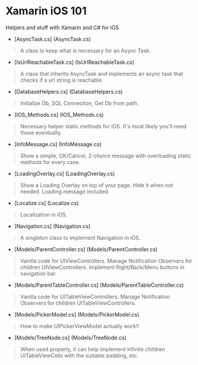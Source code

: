 # Xamarin iOS 101
Helpers and stuff with Xamarin and C# for iOS

* [AsyncTask.cs] (AsyncTask.cs)

> A class to keep what is necessary for an Async Task.

* [IsUrlReachableTask.cs] (IsUrlReachableTask.cs)

> A class that inherits AsyncTask and implements an async task that checks if a url string is reachable.

* [DatabaseHelpers.cs] (DatabaseHelpers.cs)

> Initialize Db, SQL Connection, Get Db from path.

* [IOS_Methods.cs] (IOS_Methods.cs)

> Necessary helper static methods for iOS. It's most likely you'll need those eventually.

* [InfoMessage.cs] (InfoMessage.cs)

> Show a simple, OK/Cancel, 2-choice message with overloading static methods for every case.

* [LoadingOverlay.cs] (LoadingOverlay.cs)

> Show a Loading Overlay on top of your page. Hide it when not needed. Loading message included.

* [Localize.cs] (Localize.cs)

> Localization in iOS.

* [Navigation.cs] (Navigation.cs)

> A singleton class to implement Navigation in iOS.

* [Models/ParentController.cs] (Models/ParentController.cs)

> Vanilla code for UIViewControllers. Manage Notification Observers for children UIViewControllers. Implement Right/Back/Menu buttons in navigation bar.

* [Models/ParentTableController.cs] (Models/ParentTableController.cs)

> Vanilla code for UITableViewControllers. Manage Notification Observers for children UITableViewControllers.

* [Models/PickerModel.cs] (Models/PickerModel.cs)

> How to make UIPickerViewModel actually work!!

* [Models/TreeNode.cs] (Models/TreeNode.cs)

> When used properly, it can help implement infinite children UITableViewCells with the suitable padding, etc.
